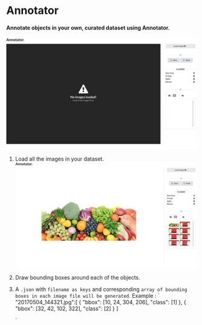 # Annotator
#### Annotate objects in your own, curated dataset using Annotator.
![alt text](https://raw.githubusercontent.com/KaunilD/annotator/master/public/assets/0.png)
1. Load all the images in your dataset.
![alt text](https://raw.githubusercontent.com/KaunilD/annotator/master/public/assets/1.png)
2. Draw bounding boxes around each of the objects.
3. A `.json` with `filename as keys` and corresponding `array of bounding boxes in each image file will be generated`.
   Example :
   `\
   "20170504_144321.jpg":[
    {
    "bbox": [10, 24, 304, 206],
    "class": [1]
    },
    {
    "bbox": [32, 42, 102, 322],
    "class": [2]
    }
   ]

   `
